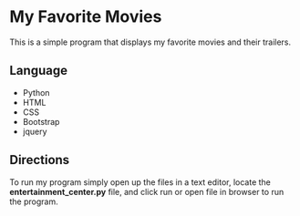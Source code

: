 # My Favorite Movies

This is a simple program that displays my favorite movies and their trailers.

## Language


  * Python
  * HTML
  * CSS
  * Bootstrap
  * jquery




## Directions

To run my program simply open up the files in a text editor, locate the
**entertainment_center.py** file, and click run or open file in browser to run the program.



